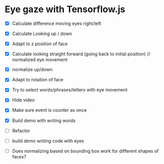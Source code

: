 # Eye gaze with Tensorflow.js

- [x] Calculate difference moving eyes right/left
- [x] Calculate Looking up / down
- [x] Adapt to z position of face
- [x] Calculate looking straight forward (going back to initial position) // normalized eye movement
- [x] normalize up/down
- [x] Adapt to rotation of face
- [x] Try to select words/phrases/letters with eye movement
- [x] Hide video
- [x] Make sure event is counter as once
- [x] Build demo with writing words

- [ ] Refactor
- [ ] build demo writing code with eyes

- [ ] Does normalizing based on bounding box work for different shapes of faces?
